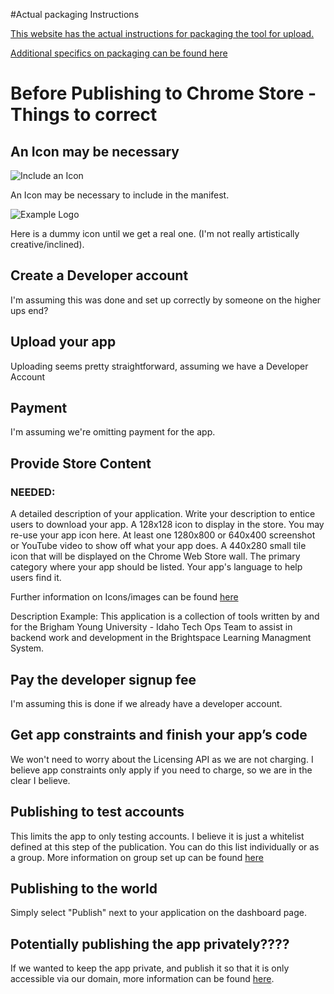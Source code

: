 
#Actual packaging Instructions

[This website has the actual instructions for packaging the tool for upload.](https://developer.chrome.com/extensions/overview)

[Additional specifics on packaging can be found here](https://developer.chrome.com/extensions/packaging)

# Before Publishing to Chrome Store - Things to correct

## An Icon may be necessary 

![Include an Icon](http://i.imgur.com/qhS7ySi.png) 

An Icon may be necessary to include in the manifest.

![Example Logo](http://i.imgur.com/MwRQs76.png)

Here is a dummy icon until we get a real one. (I'm not really artistically creative/inclined).

## Create a Developer account

I'm assuming this was done and set up correctly by someone on the higher ups end?

## Upload your app

Uploading seems pretty straightforward, assuming we have a Developer Account

## Payment

I'm assuming we're omitting payment for the app.

## Provide Store Content

### NEEDED: 
A detailed description of your application. Write your description to entice users to download your app.
A 128x128 icon to display in the store. You may re-use your app icon here.
At least one 1280x800 or 640x400 screenshot or YouTube video to show off what your app does.
A 440x280 small tile icon that will be displayed on the Chrome Web Store wall.
The primary category where your app should be listed.
Your app's language to help users find it.

Further information on Icons/images can be found [here](https://developer.chrome.com/webstore/images)

Description Example: 
This application is a collection of tools written by and for the Brigham Young University - Idaho Tech Ops Team to assist in backend work and development in the Brightspace Learning Managment System. 

## Pay the developer signup fee

I'm assuming this is done if we already have a developer account.

## Get app constraints and finish your app’s code

We won't need to worry about the Licensing API as we are not charging. I believe app constraints only apply if you need to charge, so we are in the clear I believe.

## Publishing to test accounts

This limits the app to only testing accounts. I believe it is just a whitelist defined at this step of the publication. You can do this list individually or as a group. More information on group set up can be found [here](https://developer.chrome.com/webstore/publish#set-up-group-publishing)

## Publishing to the world

Simply select "Publish" next to your application on the dashboard page. 

## Potentially publishing the app privately????

If we wanted to keep the app private, and publish it so that it is only accessible via our domain, more information can be found [here](https://support.google.com/chrome/a/answer/2663860?hl=en).

